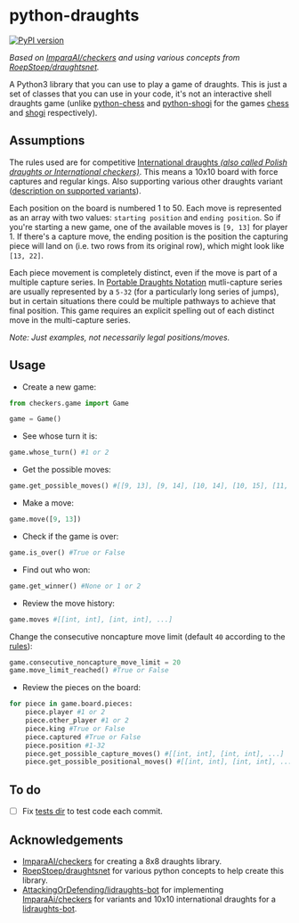 # python-draughts

[![PyPI version](https://badge.fury.io/py/python-draughts.svg)](https://badge.fury.io/py/python-chess)

*Based on [ImparaAI/checkers](https://github.com/ImparaAI/checkers) and using various concepts from [RoepStoep/draughtsnet](https://github.com/RoepStoep/draughtsnet).*

A Python3 library that you can use to play a game of draughts. This is just a set of classes that you can use in your code, it's not an interactive shell draughts game (unlike [python-chess](https://pypi.python.org/pypi/python-shogi) and [python-shogi](https://pypi.python.org/pypi/chess) for the games [chess](https://en.wikipedia.org/wiki/Chess) and [shogi](https://en.wikipedia.org/wiki/Shogi) respectively).

## Assumptions

The rules used are for competitive [International draughts *(also called Polish draughts or International checkers)*](https://en.wikipedia.org/wiki/International_draughts). This means a 10x10 board with force captures and regular kings. Also supporting various other draughts variant ([description on supported variants](https://lidraughts.org/variant)).

Each position on the board is numbered 1 to 50. Each move is represented as an array with two values: `starting position` and `ending position`. So if you're starting a new game, one of the available moves is `[9, 13]` for player 1. If there's a capture move, the ending position is the position the capturing piece will land on (i.e. two rows from its original row), which might look like `[13, 22]`.

Each piece movement is completely distinct, even if the move is part of a multiple capture series. In [Portable Draughts Notation](https://en.wikipedia.org/wiki/Portable_Draughts_Notation) mutli-capture series are usually represented by a `5-32` (for a particularly long series of jumps), but in certain situations there could be multiple pathways to achieve that final position. This game requires an explicit spelling out of each distinct move in the multi-capture series.

*Note: Just examples, not necessarily legal positions/moves.*

## Usage

- Create a new game:

```python
from checkers.game import Game

game = Game()
```

- See whose turn it is:

```python
game.whose_turn() #1 or 2
```

- Get the possible moves:

```python
game.get_possible_moves() #[[9, 13], [9, 14], [10, 14], [10, 15], [11, 15], [11, 16], [12, 16]]
```

- Make a move:

```python
game.move([9, 13])
```

- Check if the game is over:

```python
game.is_over() #True or False
```

- Find out who won:

```python
game.get_winner() #None or 1 or 2
```

- Review the move history:

```python
game.moves #[[int, int], [int, int], ...]
```

Change the consecutive noncapture move limit (default `40` according to the [rules](http://www.usacheckers.com/rulesofcheckers.php)):

```python
game.consecutive_noncapture_move_limit = 20
game.move_limit_reached() #True or False
```

- Review the pieces on the board:

```python
for piece in game.board.pieces:
	piece.player #1 or 2
	piece.other_player #1 or 2
	piece.king #True or False
	piece.captured #True or False
	piece.position #1-32
	piece.get_possible_capture_moves() #[[int, int], [int, int], ...]
	piece.get_possible_positional_moves() #[[int, int], [int, int], ...]
```

## To do

- [ ] Fix [tests dir](/tests) to test code each commit.

## Acknowledgements

- [ImparaAI/checkers](https://github.com/ImparaAI/checkers) for creating a 8x8 draughts library.
- [RoepStoep/draughtsnet](https://github.com/RoepStoep/draughtsnet) for various python concepts to help create this library.
- [AttackingOrDefending/lidraughts-bot](https://github.com/AttackingOrDefending/lidraughts-bot) for implementing [ImparaAi/checkers](https://github.com/ImparaAi/checkers) for variants and 10x10 international draughts for a [lidraughts-bot](https://lidraughts.org/api#tag/Bot).
